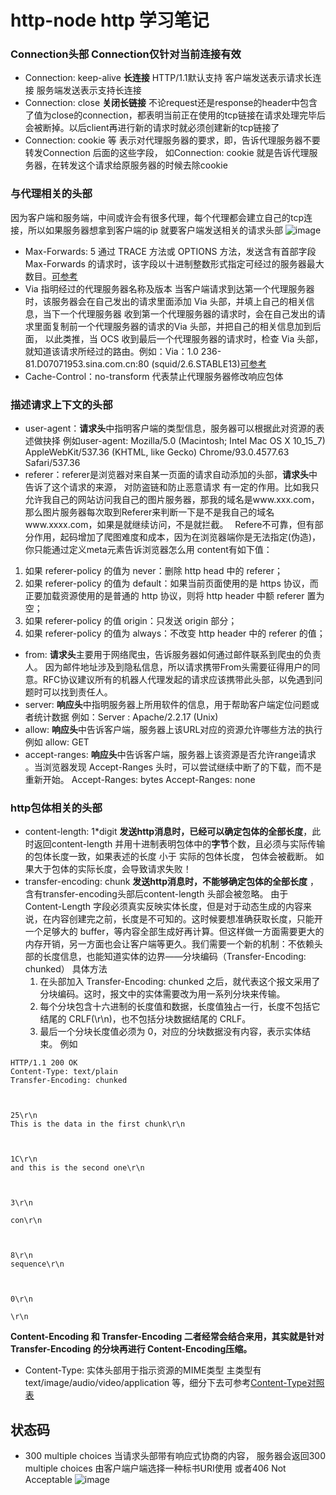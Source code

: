 # http-node http 学习笔记

### Connection头部 Connection仅针对当前连接有效

* Connection: keep-alive **长连接**  HTTP/1.1默认支持 客户端发送表示请求长连接 服务端发送表示支持长连接
* Connection: close **关闭长链接**  不论request还是response的header中包含了值为close的connection，都表明当前正在使用的tcp链接在请求处理完毕后会被断掉。以后client再进行新的请求时就必须创建新的tcp链接了
* Connection: cookie 等 表示对代理服务器的要求，即，告诉代理服务器不要转发Connection 后面的这些字段， 如Connection: cookie 就是告诉代理服务器，在转发这个请求给原服务器的时候去除cookie


### 与代理相关的头部
因为客户端和服务端，中间或许会有很多代理，每个代理都会建立自己的tcp连接，所以如果服务器想拿到客户端的ip 就要客户端发送相关的请求头部
![image](https://user-images.githubusercontent.com/8045533/132653962-be31b6db-0763-45af-85b2-e4499e5a59bc.png)

* Max-Forwards: 5 通过 TRACE 方法或 OPTIONS 方法，发送含有首部字段 Max-Forwards 的请求时，该字段以十进制整数形式指定可经过的服务器最大数目。[可参考](https://www.bookstack.cn/read/http-study/27.md)
* Via 指明经过的代理服务器名称及版本  当客户端请求到达第一个代理服务器时，该服务器会在自己发出的请求里面添加 Via 头部，并填上自己的相关信息，当下一个代理服务器 收到第一个代理服务器的请求时，会在自己发出的请求里面复制前一个代理服务器的请求的Via 头部，并把自己的相关信息加到后面， 以此类推，当 OCS 收到最后一个代理服务器的请求时，检查 Via 头部，就知道该请求所经过的路由。例如：Via：1.0 236-81.D07071953.sina.com.cn:80 (squid/2.6.STABLE13)[可参考](https://www.bookstack.cn/read/http-study/11.md)
* Cache-Control：no-transform 代表禁止代理服务器修改响应包体

### 描述请求上下文的头部

* user-agent：**请求头**中指明客户端的类型信息，服务器可以根据此对资源的表述做抉择 例如user-agent: Mozilla/5.0 (Macintosh; Intel Mac OS X 10_15_7) AppleWebKit/537.36 (KHTML, like Gecko) Chrome/93.0.4577.63 Safari/537.36  
* referer：referer是浏览器对来自某一页面的请求自动添加的头部，**请求头**中告诉了这个请求的来源， 对防盗链和防止恶意请求 有一定的作用。比如我只允许我自己的网站访问我自己的图片服务器，那我的域名是www.xxx.com，那么图片服务器每次取到Referer来判断一下是不是我自己的域名www.xxxx.com，如果是就继续访问，不是就拦截。　 Refere不可靠，但有部分作用，起码增加了爬图难度和成本，因为在浏览器端你是无法指定(伪造)，你只能通过定义meta元素告诉浏览器怎么用 <meta name="referrer" content="never"> 
 content有如下值：

1. 如果 referer-policy 的值为 never：删除 http head 中的 referer；
2. 如果 referer-policy 的值为 default：如果当前页面使用的是 https 协议，而正要加载资源使用的是普通的 http 协议，则将 http header 中额 referer 置为空；
3. 如果 referer-policy 的值 origin：只发送 origin 部分；
4. 如果 referer-policy 的值为 always：不改变 http header 中的 referer 的值；

* from: **请求头**主要用于网络爬虫，告诉服务器如何通过邮件联系到爬虫的负责人。 因为邮件地址涉及到隐私信息，所以请求携带From头需要征得用户的同意。RFC协议建议所有的机器人代理发起的请求应该携带此头部，以免遇到问题时可以找到责任人。
* server: **响应头**中指明服务器上所用软件的信息，用于帮助客户端定位问题或者统计数据 例如：Server : Apache/2.2.17 (Unix)
* allow: **响应头**中告诉客户端，服务器上该URL对应的资源允许哪些方法的执行 例如 allow: GET
* accept-ranges: **响应头**中告诉客户端，服务器上该资源是否允许range请求 。当浏览器发现 Accept-Ranges 头时，可以尝试继续中断了的下载，而不是重新开始。 Accept-Ranges: bytes Accept-Ranges: none

### http包体相关的头部

* content-length: 1*digit **发送http消息时，已经可以确定包体的全部长度**，此时返回content-length 并用十进制表明包体中的**字节**个数，且必须与实际传输的包体长度一致，如果表述的长度 小于 实际的包体长度， 包体会被截断。 如果大于包体的实际长度，会导致请求失败！
* transfer-encoding: chunk **发送http消息时，不能够确定包体的全部长度** ， 含有transfer-encoding头部后content-length 头部会被忽略。 由于 Content-Length 字段必须真实反映实体长度，但是对于动态生成的内容来说，在内容创建完之前，长度是不可知的。这时候要想准确获取长度，只能开一个足够大的 buffer，等内容全部生成好再计算。但这样做一方面需要更大的内存开销，另一方面也会让客户端等更久。我们需要一个新的机制：不依赖头部的长度信息，也能知道实体的边界——分块编码（Transfer-Encoding: chunked）
具体方法
  1. 在头部加入 Transfer-Encoding: chunked 之后，就代表这个报文采用了分块编码。这时，报文中的实体需要改为用一系列分块来传输。
  2. 每个分块包含十六进制的长度值和数据，长度值独占一行，长度不包括它结尾的 CRLF(\r\n)，也不包括分块数据结尾的 CRLF。
  3. 最后一个分块长度值必须为 0，对应的分块数据没有内容，表示实体结束。
例如
```
HTTP/1.1 200 OK
Content-Type: text/plain
Transfer-Encoding: chunked

   

25\r\n
This is the data in the first chunk\r\n

   

1C\r\n
and this is the second one\r\n

   

3\r\n

con\r\n

   

8\r\n
sequence\r\n

   

0\r\n

\r\n
```
**Content-Encoding 和 Transfer-Encoding 二者经常会结合来用，其实就是针对 Transfer-Encoding 的分块再进行 Content-Encoding压缩。**
* Content-Type: 实体头部用于指示资源的MIME类型 主类型有 text/image/audio/video/application 等，细分下去可参考[Content-Type对照表](https://tool.oschina.net/commons/)

## 状态码

* 300 multiple choices  当请求头部带有响应式协商的内容， 服务器会返回300 multiple choices 由客户端户端选择一种标书URI使用  或者406 Not Acceptable
![image](https://user-images.githubusercontent.com/8045533/132810836-945fb7e6-e866-46de-ae4d-ceb0e3bf00b9.png)

